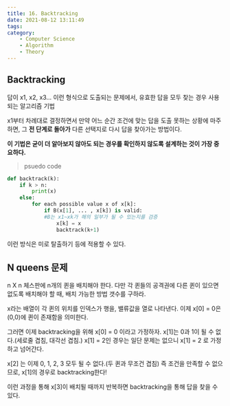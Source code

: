 ```yaml
---
title: 16. Backtracking
date: 2021-08-12 13:11:49
tags:
category:
    - Computer Science
    - Algorithm
    - Theory
---
```

## Backtracking


답이 x1, x2, x3... 이런 형식으로 도출되는 문제에서, 유효한 답을 모두 찾는 경우 사용되는 알고리즘 기법


x1부터 차례대로 결정하면서 만약 어느 순간 조건에 맞는 답을 도출 못하는 상황에 마주하면,
그 **전 단계로 돌아가** 다른 선택지로 다시 답을 찾아가는 방법이다.


**이 기법은 굳이 더 알아보지 않아도 되는 경우를 확인하지 않도록 설계하는 것이 가장 중요하다.**

> psuedo code

```python
def backtrack(k):
    if k > n:
        print(x)
    else:
        for each possible value x of x[k]:
            if B(x[1], ... , x[k]) is valid:
            #B는 x1~xk가 해의 일부가 될 수 있는지를 검증
                x[k] = x
                backtrack(k+1)
```
이런 방식은 미로 탈출하기 등에 적용할 수 있다.


## N queens 문제
n X n 체스판에 n개의 퀸을 배치해야 한다.
다만 각 퀸들의 공격권에 다른 퀸이 있으면 없도록 배치해야 할 때, 배치 가능한 방법 갯수를 구하라.


x라는 배열이 각 퀸의 위치를 인덱스가 행을, 밸류값을 열로 나타낸다.
이제 x\[0] = 0은 (0,0)에 퀸이 존재함을 의미한다.


그러면 이제 backtracking을 위해 x\[0] = 0 이라고 가정하자.
x\[1]는 0과 1이 될 수 없다.(세로줄 겹침, 대각선 겹침.)
x\[1] = 2인 경우는 일단 문제는 없으니 x\[1] = 2 로 가정하고 넘어간다.


x\[2] 는 이제 0, 1, 2, 3 모두 될 수 없다.(두 퀸과 무조건 겹침)
즉 조건을 만족할 수 없으므로, x\[1]의 경우로 backtracking한다!


이런 과정을 통해 x\[3]이 배치될 때까지 반복하면 backtracking을 통해 답을 찾을 수 있다.